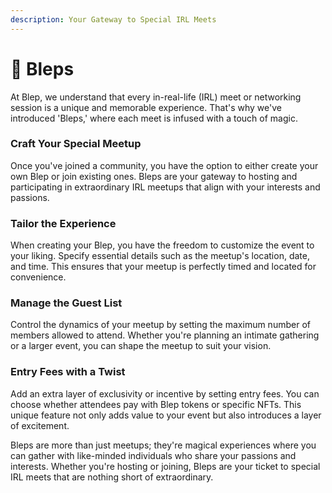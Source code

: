 ```yaml
---
description: Your Gateway to Special IRL Meets
---
```


# 🤝 Bleps

At Blep, we understand that every in-real-life (IRL) meet or networking session is a unique and memorable experience. That's why we've introduced 'Bleps,' where each meet is infused with a touch of magic.

### **Craft Your Special Meetup**

Once you've joined a community, you have the option to either create your own Blep or join existing ones. Bleps are your gateway to hosting and participating in extraordinary IRL meetups that align with your interests and passions.

### **Tailor the Experience**

When creating your Blep, you have the freedom to customize the event to your liking. Specify essential details such as the meetup's location, date, and time. This ensures that your meetup is perfectly timed and located for convenience.

### **Manage the Guest List**

Control the dynamics of your meetup by setting the maximum number of members allowed to attend. Whether you're planning an intimate gathering or a larger event, you can shape the meetup to suit your vision.

### **Entry Fees with a Twist**

Add an extra layer of exclusivity or incentive by setting entry fees. You can choose whether attendees pay with Blep tokens or specific NFTs. This unique feature not only adds value to your event but also introduces a layer of excitement.

Bleps are more than just meetups; they're magical experiences where you can gather with like-minded individuals who share your passions and interests. Whether you're hosting or joining, Bleps are your ticket to special IRL meets that are nothing short of extraordinary.

